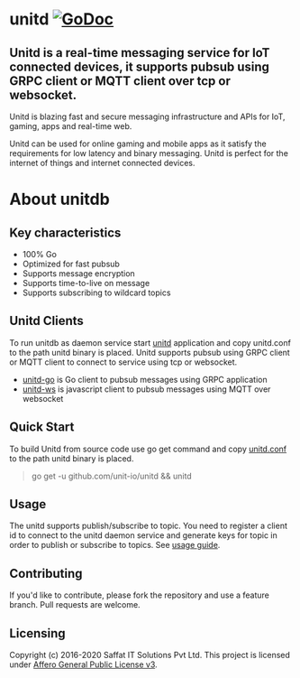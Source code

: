 # unitd [![GoDoc](https://godoc.org/github.com/unit-io/unitd?status.svg)](https://pkg.go.dev/github.com/unit-io/unitd)

## Unitd is a real-time messaging service for IoT connected devices, it supports pubsub using GRPC client or MQTT client over tcp or websocket. 

Unitd is blazing fast and secure messaging infrastructure and APIs for IoT, gaming, apps and real-time web.

Unitd can be used for online gaming and mobile apps as it satisfy the requirements for low latency and binary messaging. Unitd is perfect for the internet of things and internet connected devices.

# About unitdb 

## Key characteristics
- 100% Go
- Optimized for fast pubsub
- Supports message encryption
- Supports time-to-live on message
- Supports subscribing to wildcard topics

## Unitd Clients
To run unitdb as daemon service start [unitd](https://github.com/unit-io/unitd) application and copy unitd.conf to the path unitd binary is placed. Unitd supports pubsub using GRPC client or MQTT client to connect to service using tcp or websocket.
- [unitd-go](https://github.com/unit-io/unitd-go) is Go client to pubsub messages using GRPC application
- [unitd-ws](https://github.com/unit-io/unitd-ws) is javascript client to pubsub messages using MQTT over websocket 


## Quick Start
To build Unitd from source code use go get command and copy [unitd.conf](https://github.com/unit-io/unitd/tree/master/unitd.conf) to the path unitd binary is placed.

> go get -u github.com/unit-io/unitd && unitd

## Usage
The unitd supports publish/subscribe to topic. You need to register a client id to connect to the unitd daemon service and generate keys for topic in order to publish or subscribe to topics. See [usage guide](https://github.com/unit-io/unitd/tree/master/docs/usage.md). 

## Contributing
If you'd like to contribute, please fork the repository and use a feature branch. Pull requests are welcome.

## Licensing
Copyright (c) 2016-2020 Saffat IT Solutions Pvt Ltd. This project is licensed under [Affero General Public License v3](https://github.com/unit-io/unitd/blob/master/LICENSE).
